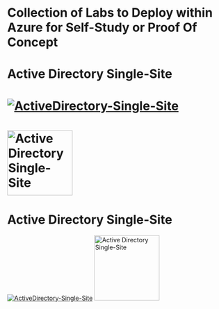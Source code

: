 # Collection of Labs to Deploy within Azure for Self-Study or Proof Of Concept

# Active Directory Single-Site
# [![ActiveDirectory-Single-Site](https://github.com/elliottfieldsjr/KillerHomeLab-Bicep/actions/workflows/ActiveDirectory-Single-Site.yml/badge.svg)](https://github.com/elliottfieldsjr/KillerHomeLab-Bicep/actions/workflows/ActiveDirectory-Single-Site.yml)
# <a href="./Deployments/ActiveDirectory-Single-Site"><img src="Deployments/x_Images/ActiveDirectorySingleSite.png" alt="Active Directory Single-Site" width="150"></a>


# Active Directory Single-Site
[![ActiveDirectory-Single-Site](https://github.com/jonsmith79/AzureDevLab/blob/main/.github/workflows/ADDS-Single-Site.yml/badge.svg)](https://github.com/jonsmith79/AzureDevLab/blob/main/.github/workflows/ADDS-Single-Site.yml)
<a href="./Deployments/ADDS-Single-Site"><img src="Deployments/x_Images/ActiveDirectorySingleSite.png" alt="Active Directory Single-Site" width="150"></a>

